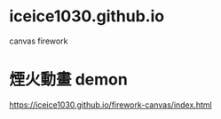 # iceice1030.github.io
canvas firework 

# 煙火動畫 demon
https://iceice1030.github.io/firework-canvas/index.html
